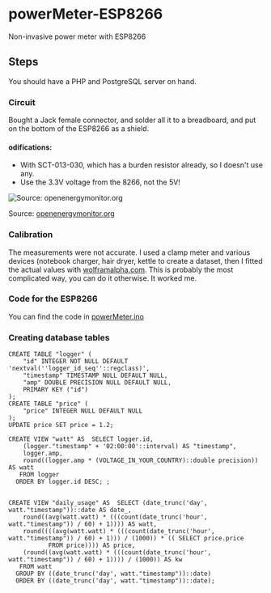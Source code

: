 # powerMeter-ESP8266
Non-invasive power meter with ESP8266
## Steps
You should have a PHP and PostgreSQL server on hand.

### Circuit
Bought a Jack female connector, and solder all it to a breadboard, and put on the bottom of the ESP8266 as a shield.
#### odifications: 
- With SCT-013-030, which has a burden resistor already, so I doesn't use any. 
- Use the 3.3V voltage from the 8266, not the 5V!

![Source: openenergymonitor.org](https://camo.githubusercontent.com/62408ef6f7b5f0b6f1cc80e8207c54d8a0bf3977988a32b51f44560adfade0ea/68747470733a2f2f6f70656e656e657267796d6f6e69746f722e6f72672f666f72756d2d617263686976652f73697465732f64656661756c742f66696c65732f41726475696e6f253230414325323063757272656e74253230696e707574253230412e706e67)

Source: [openenergymonitor.org](https://openenergymonitor.org)
### Calibration
The measurements were not accurate. I used a clamp meter and various devices (notebook charger, hair dryer, kettle to create a dataset, then I fitted the actual values with [wolframalpha.com](https://wolframalpha.com). This is probably the most complicated way, you can do it otherwise. It worked me.

### Code for the ESP8266
You can find the code in [powerMeter.ino](powerMeter.ino)

### Creating database tables
```
CREATE TABLE "logger" (
	"id" INTEGER NOT NULL DEFAULT 'nextval(''logger_id_seq''::regclass)',
	"timestamp" TIMESTAMP NULL DEFAULT NULL,
	"amp" DOUBLE PRECISION NULL DEFAULT NULL,
	PRIMARY KEY ("id")
);
CREATE TABLE "price" (
	"price" INTEGER NULL DEFAULT NULL
);
UPDATE price SET price = 1.2;

CREATE VIEW "watt" AS  SELECT logger.id,
    (logger."timestamp" + '02:00:00'::interval) AS "timestamp",
    logger.amp,
    round((logger.amp * (VOLTAGE_IN_YOUR_COUNTRY)::double precision)) AS watt
   FROM logger
  ORDER BY logger.id DESC; ;
  
  
CREATE VIEW "daily_usage" AS  SELECT (date_trunc('day', watt."timestamp"))::date AS date_,
    round((avg(watt.watt) * (((count(date_trunc('hour', watt."timestamp")) / 60) + 1)))) AS watt,
    round((((avg(watt.watt) * (((count(date_trunc('hour', watt."timestamp")) / 60) + 1))) / (1000)) * (( SELECT price.price
           FROM price)))) AS price,
    (round((avg(watt.watt) * (((count(date_trunc('hour', watt."timestamp")) / 60) + 1)))) / (1000)) AS kw
   FROM watt
  GROUP BY ((date_trunc('day', watt."timestamp"))::date)
  ORDER BY ((date_trunc('day', watt."timestamp"))::date);
```
